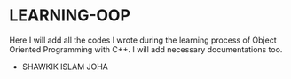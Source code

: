 # LEARNING-OOP
Here I will add all the codes I wrote during the learning process of Object Oriented Programming with C++.
I will add necessary documentations too.
- SHAWKIK ISLAM JOHA 
